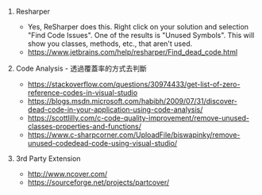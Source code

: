 
1. Resharper
    - Yes, ReSharper does this. Right click on your solution and selection "Find Code Issues". One of the results is "Unused Symbols". This will show you classes, methods, etc., that aren't used.
    - https://www.jetbrains.com/help/resharper/Find_dead_code.html

1. Code Analysis - 透過覆蓋率的方式去判斷
    - https://stackoverflow.com/questions/30974433/get-list-of-zero-reference-codes-in-visual-studio
    - https://blogs.msdn.microsoft.com/habibh/2009/07/31/discover-dead-code-in-your-application-using-code-analysis/
    - https://scottlilly.com/c-code-quality-improvement/remove-unused-classes-properties-and-functions/
    - https://www.c-sharpcorner.com/UploadFile/biswapinky/remove-unused-codedead-code-using-visual-studio/

1. 3rd Party Extension
    - http://www.ncover.com/
    - https://sourceforge.net/projects/partcover/
